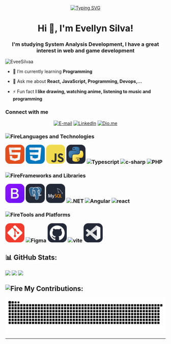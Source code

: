 <div align="center" style= padding: 20px;>

[![Typing SVG](https://readme-typing-svg.herokuapp.com/?color=bb9af7&center=true&vCenter=true&lines=Hello+World!;Keep+it+simple.;Stay+curious!;Learn+everyday.;Code+with+passion.;Dream+big.+Start+small.;Make+it+happen.;Stay+positive!;Coding+is+life.;Embrace+the+bugs.;Think.+Code.+Repeat.;Crafting+digital+worlds.;Debugging+is+learning.;Coding+dreamer.;Pixel+by+pixel,+line+by+line.;Hack+the+planet!;Innovate+and+iterate.;Logic+is+the+language.;Unlocking+potential+through+code.;Bytes+of+brilliance.;Art+of+algorithms.;Create,+code,+conquer!;Coding+is+poetry+in+motion.;Ctrl+C,+Ctrl+V,+Ctrl+Success!;From+ideas+to+implementation.;Endless+possibilities+in+code.;Coding+unlocks+doors+to+imagination.;Dream+it,+code+it,+build+it.;Crafting+the+digital+future.;Coding+is+my+superpower.;In+the+realm+of+bits+and+bytes.;Algorithm+architect.;Unleashing+creativity+through+code.;Binary+thoughts,+limitless+visions.;Code+is+my+canvas.;Creating+tomorrow+today.;Passionate+about+programming.;Breaking+the+code+barriers.;Crafting+digital+masterpieces.;In+code,+we+trust.;Finding+beauty+in+logic.;])](https://git.io/typing-svg)
</div>

<h1 align="center">Hi 👋, I'm Evellyn Silva!</h1>
<h3 align="center">I'm studying System Analysis Development, I have a great interest in web and game development</h3> 
<p align="left"> <img src="https://komarev.com/ghpvc/?username=EveeSilvaa&label=Profile%20views&color=0e75b6&style=flat" alt="EveeSilvaa" /> </p>



- 🌱 I’m currently learning **Programming**

- 💬 Ask me about **React, JavaScript, Programming, Devops,...**

- ⚡ Fun fact **I like drawing, watching anime, listening to music and programming**

<h3 align="left">Connect with me</h3>
<div align="center"> 

  
[![E-mail](https://img.shields.io/badge/Gmail-D14836?style=for-the-badge&logo=gmail&logoColor=white)](mailto:evesilva.contato@gmail.com)
[![LinkedIn](https://img.shields.io/badge/LinkedIn-0077B5?style=for-the-badge&logo=linkedin&logoColor=white)](https://www.linkedin.com/in/maria-evellyn-silva-738631226/)
[![Dio.me](https://img.shields.io/badge/-Dio.me-000000?style=for-the-badge&logo=Dio.me&logoColor=white)](https://www.dio.me/users/evellyndev593/)
</div>

<h3><img src="https://raw.githubusercontent.com/Tarikul-Islam-Anik/Animated-Fluent-Emojis/master/Emojis/Travel%20and%20places/Fire.png" alt="Fire" width="25" height="25" />Languages and Technologies<p align="center">
<p>
  <img alt="HTML" height="60" width="60" src="https://github.com/tandpfun/skill-icons/blob/main/icons/HTML.svg">
  <img alt="CSS" height="60" width="60" src="https://raw.githubusercontent.com/tandpfun/skill-icons/65dea6c4eaca7da319e552c09f4cf5a9a8dab2c8/icons/CSS.svg">
  <img alt="JavaScript" height="60" width="60" src="https://raw.githubusercontent.com/tandpfun/skill-icons/65dea6c4eaca7da319e552c09f4cf5a9a8dab2c8/icons/JavaScript.svg">
  <img alt="Python" height="60" width="60" src="https://raw.githubusercontent.com/tandpfun/skill-icons/65dea6c4eaca7da319e552c09f4cf5a9a8dab2c8/icons/Python-Dark.svg">
  <img alt="Typescript" height="60" width="60" src="https://skillicons.dev/icons?i=ts">
  <img alt="c-sharp" height="60" width="60" src="https://skillicons.dev/icons?i=cs">
  <img alt="PHP" height="60" width="60" src="https://skillicons.dev/icons?i=php">
</p>

<h3><img src="https://raw.githubusercontent.com/Tarikul-Islam-Anik/Animated-Fluent-Emojis/master/Emojis/Travel%20and%20places/Fire.png" alt="Fire" width="25" height="25" />Frameworks and Libraries<p align="center">
<p>
  <img alt="Bootstrap" height="60" width="60" src="https://raw.githubusercontent.com/tandpfun/skill-icons/65dea6c4eaca7da319e552c09f4cf5a9a8dab2c8/icons/Bootstrap.svg">
  <img alt="PostgreSQL" height="60" width="60" src="https://raw.githubusercontent.com/tandpfun/skill-icons/65dea6c4eaca7da319e552c09f4cf5a9a8dab2c8/icons/PostgreSQL-Dark.svg">
  <img alt="MYSQL" height="60" width="60" src="https://raw.githubusercontent.com/tandpfun/skill-icons/65dea6c4eaca7da319e552c09f4cf5a9a8dab2c8/icons/MySQL-Dark.svg">
  <img alt=".NET" height="60" width="60" src="https://skillicons.dev/icons?i=dotnet">
  <img alt="Angular" height="60" width="60" src="https://skillicons.dev/icons?i=angular">
   <img alt="react" height="60" width="60" src="https://skillicons.dev/icons?i=react">
</p>

<h3><img src="https://raw.githubusercontent.com/Tarikul-Islam-Anik/Animated-Fluent-Emojis/master/Emojis/Travel%20and%20places/Fire.png" alt="Fire" width="25" height="25" />Tools and Platforms<p align="center">
<p>
  <img alt="Git" height="60" width="60" src="https://raw.githubusercontent.com/tandpfun/skill-icons/65dea6c4eaca7da319e552c09f4cf5a9a8dab2c8/icons/Git.svg">
  <img alt="Figma" height="60" width="60" src="https://skillicons.dev/icons?i=figma">
  <img alt="Github" height="60" width="60" src="https://raw.githubusercontent.com/tandpfun/skill-icons/65dea6c4eaca7da319e552c09f4cf5a9a8dab2c8/icons/Github-Dark.svg">
  <img alt="vite" height="60" width="60" src="https://skillicons.dev/icons?i=vite">
  <img alt="Vscode" height="60" width="60" src="https://raw.githubusercontent.com/tandpfun/skill-icons/65dea6c4eaca7da319e552c09f4cf5a9a8dab2c8/icons/VSCode-Dark.svg">
</p>

<!-- Status -->
## 📊 GitHub Stats: 
<p>
<img height=200 align="center" src="https://my-stats-43gk.vercel.app/api?username=EveeSilvaa&show_icons=true&theme=tokyonight&hide=contribs,issues&show=discussions_answered&rank_icon=github&include_all_commits=true&card_width=150" />
<img height=200 align="center" src="https://my-stats-43gk.vercel.app/api/top-langs/?username=EveeSilvaa&hide=html,scss,css&langs_count=8&layout=compact&theme=tokyonight&card_width=150" />
<img  height=200 align="center"  src="https://github-readme-streak-stats-git-main-davids-projects-ad77adcc.vercel.app/?user=EveeSilvaa&theme=tokyonight"/>

</p>

<!-- Snake -->
## <img src="https://raw.githubusercontent.com/Tarikul-Islam-Anik/Animated-Fluent-Emojis/master/Emojis/Travel%20and%20places/Fire.png" alt="Fire" width="25" height="25" /> My Contributions:
<img alt="snake eating my contributions" src="https://raw.githubusercontent.com/EveeSilvaa/EveeSilvaa/output/github-contribution-grid-snake-dark.svg" />

---







